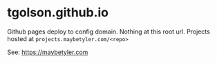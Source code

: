 # tgolson.github.io

Github pages deploy to config domain. Nothing at this root url. Projects hosted at `projects.maybetyler.com/<repo>`

See: https://maybetyler.com
